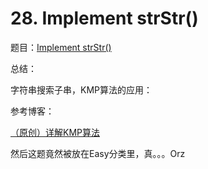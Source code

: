 # 28. Implement strStr()

题目：[Implement strStr()](https://leetcode.com/problems/implement-strstr/description/)

总结：

字符串搜索子串，KMP算法的应用：

参考博客：

[（原创）详解KMP算法](https://www.cnblogs.com/yjiyjige/p/3263858.html)

然后这题竟然被放在Easy分类里，真。。。Orz